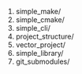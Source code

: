 1) simple_make/
2) simple_cmake/
3) simple_cli/
4) project_structure/
5) vector_project/
6) simple_library/
7) git_submodules/
